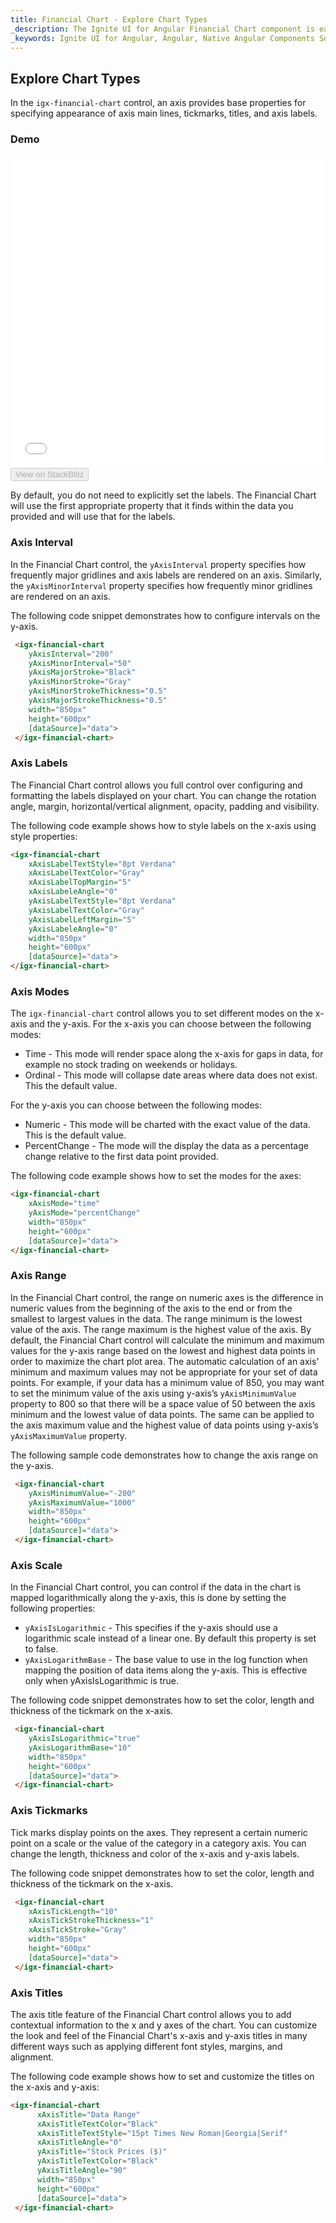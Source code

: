 ```yaml
---
title: Financial Chart - Explore Chart Types
_description: The Ignite UI for Angular Financial Chart component is easily configured to display financial data using a simple and intuitive API, as once the user binds the data, the chart offers multiple ways in which the data can then be visualized and interpreted.
_keywords: Ignite UI for Angular, Angular, Native Angular Components Suite, Native Angular Controls, Native Angular Components, Native Angular Components Library, Angular Chart, Angular Chart Control, Angular Chart Example, Angular Grid Component, Angular Chart Component, Angular Financial Chart
---
```

## Explore Chart Types

In the `igx-financial-chart` control, an axis provides base properties for specifying appearance of axis main lines, tickmarks, titles, and axis labels.

### Demo

<div class="sample-container" style="height: 500px">
    <iframe id="financial-chart-axis-types-iframe" src='{environment:demosBaseUrl}/financial-chart-axis-types' width="100%" height="100%" seamless frameBorder="0" onload="onSampleIframeContentLoaded(this);"></iframe>
</div>
<div>
    <button data-localize="stackblitz" disabled class="stackblitz-btn"   data-iframe-id="financial-chart-axis-types-iframe" data-demos-base-url="{environment:demosBaseUrl}">View on StackBlitz
    </button>
</div>

<div class="divider--half"></div>

By default, you do not need to explicitly set the labels. The Financial Chart will use the first appropriate property that it finds within the data you provided and will use that for the labels.

### Axis Interval
In the Financial Chart control, the `yAxisInterval` property specifies how frequently major gridlines and axis labels are rendered on an axis. Similarly, the `yAxisMinorInterval` property specifies how frequently minor gridlines are rendered on an axis.

The following code snippet demonstrates how to configure intervals on the y-axis.

```html
 <igx-financial-chart
    yAxisInterval="200"
    yAxisMinorInterval="50"
    yAxisMajorStroke="Black"
    yAxisMinorStroke="Gray"
    yAxisMinorStrokeThickness="0.5"
    yAxisMajorStrokeThickness="0.5"
    width="850px"
    height="600px"
    [dataSource]="data">
 </igx-financial-chart>
```
<div class="divider--half"></div>

### Axis Labels
The Financial Chart control allows you full control over configuring and formatting the labels displayed on your chart. You can change the rotation angle, margin, horizontal/vertical alignment, opacity, padding and visibility.

The following code example shows how to style labels on the x-axis using style properties:

```html
<igx-financial-chart
    xAxisLabelTextStyle="8pt Verdana"
    xAxisLabelTextColor="Gray"
    xAxisLabelTopMargin="5"
    xAxisLabeleAngle="0"
    yAxisLabelTextStyle="8pt Verdana"
    yAxisLabelTextColor="Gray"
    yAxisLabelLeftMargin="5"
    yAxisLabeleAngle="0"
    width="850px"
    height="600px"
    [dataSource]="data">
</igx-financial-chart>
```
<div class="divider--half"></div>

### Axis Modes
The `igx-financial-chart` control allows you to set different modes on the x-axis and the y-axis.
For the x-axis you can choose between the following modes:
- Time - This mode will render space along the x-axis for gaps in data, for example no stock trading on weekends or holidays.
- Ordinal - This mode will collapse date areas where data does not exist. This the default value.

For the y-axis you can choose between the following modes:
- Numeric - This mode will be charted with the exact value of the data. This is the default value.
- PercentChange - The mode will the display the data as a percentage change relative to the first data point provided.

The following code example shows how to set the modes for the axes:

```html
<igx-financial-chart
    xAxisMode="time"
    yAxisMode="percentChange"
    width="850px"
    height="600px"
    [dataSource]="data">
</igx-financial-chart>
```
<div class="divider--half"></div>

### Axis Range
In the Financial Chart control, the range on numeric axes is the difference in numeric values from the beginning of the axis to the end or from the smallest to largest values in the data. The range minimum is the lowest value of the axis. The range maximum is the highest value of the axis. By default, the Financial Chart control will calculate the minimum and maximum values for the y-axis range based on the lowest and highest data points in order to maximize the chart plot area. The automatic calculation of an axis' minimum and maximum values may not be appropriate for your set of data points. For example, if your data has a minimum value of 850, you may want to set the minimum value of the axis using y-axis’s `yAxisMinimumValue` property to 800 so that there will be a space value of 50 between the axis minimum and the lowest value of data points. The same can be applied to the axis maximum value and the highest value of data points using y-axis’s `yAxisMaximumValue` property.

The following sample code demonstrates how to change the axis range on the y-axis.

```html
 <igx-financial-chart
    yAxisMinimumValue="-200"
    yAxisMaximumValue="1000"
    width="850px"
    height="600px"
    [dataSource]="data">
 </igx-financial-chart>
```
<div class="divider--half"></div>

### Axis Scale
In the Financial Chart control, you can control if the data in the chart is mapped logarithmically along the y-axis, this is done by setting the following properties:
- `yAxisIsLogarithmic` - This specifies if the y-axis should use a logarithmic scale instead of a linear one. By default this property is set to false.
- `yAxisLogarithmBase` - The base value to use in the log function when mapping the position of data items along the y-axis.
This is effective only when yAxisIsLogarithmic is true.

The following code snippet demonstrates how to set the color, length and thickness of the tickmark on the x-axis.

```html
 <igx-financial-chart
    yAxisIsLogarithmic="true"
    yAxisLogarithmBase="10"
    width="850px"
    height="600px"
    [dataSource]="data">
 </igx-financial-chart>
```
<div class="divider--half"></div>

### Axis Tickmarks
Tick marks display points on the axes. They represent a certain numeric point on a scale or the value of the category in a category axis. You can change the length, thickness and color of the x-axis and y-axis labels.

The following code snippet demonstrates how to set the color, length and thickness of the tickmark on the x-axis.

```html
 <igx-financial-chart
    xAxisTickLength="10"
    xAxisTickStrokeThickness="1"
    xAxisTickStroke="Gray"
    width="850px"
    height="600px"
    [dataSource]="data">
 </igx-financial-chart>
```
<div class="divider--half"></div>

### Axis Titles
The axis title feature of the Financial Chart control allows you to add contextual information to the x and y axes of the chart. You can customize the look and feel of the Financial Chart's x-axis and y-axis titles in many different ways such as applying different font styles, margins, and alignment.

The following code example shows how to set and customize the titles on the x-axis and y-axis:

```html
<igx-financial-chart
      xAxisTitle="Data Range"
      xAxisTitleTextColor="Black"
      xAxisTitleTextStyle="15pt Times New Roman|Georgia|Serif"
      xAxisTitleAngle="0"
      yAxisTitle="Stock Prices ($)"
      yAxisTitleTextColor="Black"
      yAxisTitleAngle="90"
      width="850px"
      height="600px"
      [dataSource]="data">
 </igx-financial-chart>
```
<div class="divider--half"></div>


